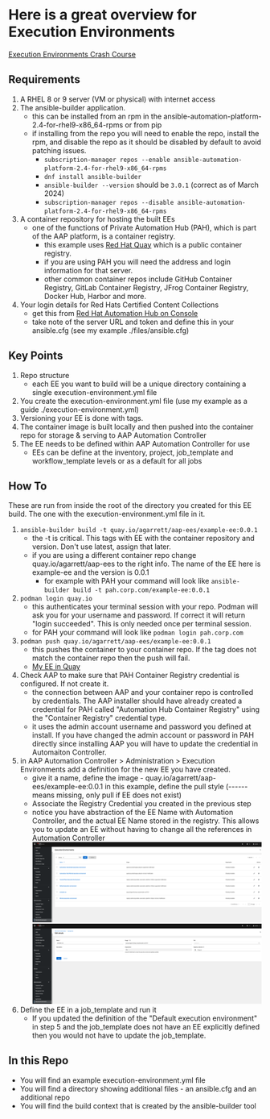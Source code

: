 # Here is a great overview for Execution Environments
[Execution Environments Crash Course](https://docs.autodotes.com/EE%20Crash%20Course/01_overview/)

## Requirements
1) A RHEL 8 or 9 server (VM or physical) with internet access
2) The ansible-builder application. 
    * this can be installed from an rpm in the ansible-automation-platform-2.4-for-rhel9-x86_64-rpms or from pip
    * if installing from the repo you will need to enable the repo, install the rpm, and disable the repo as it should be disabled by default to avoid patching issues.
      * ```subscription-manager repos --enable ansible-automation-platform-2.4-for-rhel9-x86_64-rpms```
      * ```dnf install ansible-builder```
      * ```ansible-builder --version``` should be ```3.0.1``` (correct as of March 2024)
      * ```subscription-manager repos --disable ansible-automation-platform-2.4-for-rhel9-x86_64-rpms```
3) A container repository for hosting the built EEs
    * one of the functions of Private Automation Hub (PAH), which is part of the AAP platform, is a container registry.
      * this example uses [Red Hat Quay](https://quay.io/) which is a public container registry.
      * if you are using PAH you will need the address and login information for that server.
      * other common container repos include GitHub Container Registry, GitLab Container Registry, JFrog Container Registry, Docker Hub, Harbor and more.
5) Your login details for Red Hats Certified Content Collections
    * get this from [Red Hat Automation Hub on Console](https://console.redhat.com/ansible/automation-hub/token)
    * take note of the server URL and token and define this in your ansible.cfg (see my example ./files/ansible.cfg)

## Key Points
1) Repo structure
    * each EE you want to build will be a unique directory containing a single execution-environment.yml file
2) You create the execution-environment.yml file (use my example as a guide ./execution-environment.yml)
3) Versioning your EE is done with tags.
4) The container image is built locally and then pushed into the container repo for storage & serving to AAP Automation Controller
5) The EE needs to be defined within AAP Automation Controller for use
    * EEs can be define at the inventory, project, job_template and workflow_template levels or as a default for all jobs

## How To 
These are run from inside the root of the directory you created for this EE build. The one with the execution-environment.yml file in it.
1) ```ansible-builder build -t quay.io/agarrett/aap-ees/example-ee:0.0.1```
    * the -t is critical. This tags with EE with the container repository and version. Don't use latest, assign that later.
    * if you are using a different container repo change quay.io/agarrett/aap-ees to the right info. The name of the EE here is example-ee and the version is 0.0.1
      * for example with PAH your command will look like ```ansible-builder build -t pah.corp.com/example-ee:0.0.1```
2) ```podman login quay.io```
    * this authenticates your terminal session with your repo. Podman will ask you for your username and password. If correct it will return "login succeeded". This is only needed once per terminal session.
    * for PAH your command will look like ```podman login pah.corp.com```
3) ```podman push quay.io/agarrett/aap-ees/example-ee:0.0.1```
    * this pushes the container to your container repo. If the tag does not match the container repo then the push will fail.
    * [My EE in Quay](https://quay.io/repository/agarrett/aap-ees/example-ee?tab=tags)
4) Check AAP to make sure that PAH Container Registry credential is configured. If not create it.
    * the connection between AAP and your container repo is controlled by credentials. The AAP installer should have already created a credential for PAH called "Automation Hub Container Registry" using the "Container Registry" credential type.
    * it uses the admin account username and password you defined at install. If you have changed the admin account or password in PAH directly since installing AAP you will have to update the credential in Automaiton Controller.
5) in AAP Automation Controller > Administration > Execution Environments add a definition for the new EE you have created.
    * give it a name, define the image - quay.io/agarrett/aap-ees/example-ee:0.0.1 in this example, define the pull style (------ means missing, only pull if EE does not exist)
    * Associate the Registry Credential you created in the previous step
    * notice you have abstraction of the EE Name with Automation Controller, and the actual EE Name stored in the registry. This allows you to update an EE without having to change all the references in Automation Controller
![Automation Controller EE definitions](./images/automation_controller_ee_definitions.png)
![Automation Controller EE example-ee:0.0.1 definition](./images/automation_controller_example-ee_definition.png)
6) Define the EE in a job_template and run it
    * If you updated the definition of the "Default execution environment" in step 5 and the job_template does not have an EE explicitly defined then you would not have to update the job_template.

## In this Repo
  * You will find an example execution-environment.yml file
  * You will find a directory showing additional files - an ansible.cfg and an additional repo
  * You will find the build context that is created by the ansible-builder tool
